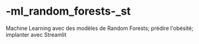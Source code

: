 # -ml_random_forests-_st
Machine Learning avec des modèles de Random Forests; prédire l'obésité; implanter avec Streamlit
